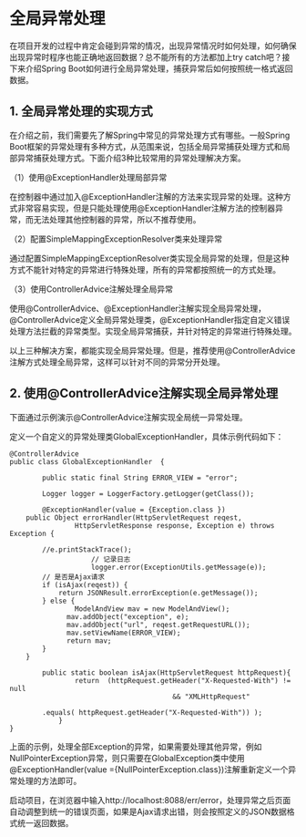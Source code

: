 # 全局异常处理

在项目开发的过程中肯定会碰到异常的情况，出现异常情况时如何处理，如何确保出现异常时程序也能正确地返回数据？总不能所有的方法都加上try catch吧？接下来介绍Spring Boot如何进行全局异常处理，捕获异常后如何按照统一格式返回数据。

## 1. 全局异常处理的实现方式

在介绍之前，我们需要先了解Spring中常见的异常处理方式有哪些。一般Spring Boot框架的异常处理有多种方式，从范围来说，包括全局异常捕获处理方式和局部异常捕获处理方式。下面介绍3种比较常用的异常处理解决方案。

（1）使用@ExceptionHandler处理局部异常

在控制器中通过加入@ExceptionHandler注解的方法来实现异常的处理。这种方式非常容易实现，但是只能处理使用@ExceptionHandler注解方法的控制器异常，而无法处理其他控制器的异常，所以不推荐使用。

（2）配置SimpleMappingExceptionResolver类来处理异常

通过配置SimpleMappingExceptionResolver类实现全局异常的处理，但是这种方式不能针对特定的异常进行特殊处理，所有的异常都按照统一的方式处理。

（3）使用ControllerAdvice注解处理全局异常

使用@ControllerAdvice、@ExceptionHandler注解实现全局异常处理，@ControllerAdvice定义全局异常处理类，@ExceptionHandler指定自定义错误处理方法拦截的异常类型。实现全局异常捕获，并针对特定的异常进行特殊处理。

以上三种解决方案，都能实现全局异常处理。但是，推荐使用@ControllerAdvice注解方式处理全局异常，这样可以针对不同的异常分开处理。

## 2. 使用@ControllerAdvice注解实现全局异常处理

下面通过示例演示@ControllerAdvice注解实现全局统一异常处理。

定义一个自定义的异常处理类GlobalExceptionHandler，具体示例代码如下：

```
@ControllerAdvice
public class GlobalExceptionHandler  {

        public static final String ERROR_VIEW = "error";

        Logger logger = LoggerFactory.getLogger(getClass());

        @ExceptionHandler(value = {Exception.class })
    public Object errorHandler(HttpServletRequest reqest,
                HttpServletResponse response, Exception e) throws Exception {

        //e.printStackTrace();
                    // 记录日志
                    logger.error(ExceptionUtils.getMessage(e));
        // 是否是Ajax请求
        if (isAjax(reqest)) {
            return JSONResult.errorException(e.getMessage());
        } else {
                ModelAndView mav = new ModelAndView();
              mav.addObject("exception", e);
              mav.addObject("url", reqest.getRequestURL());
              mav.setViewName(ERROR_VIEW);
              return mav;
        }
    }

        public static boolean isAjax(HttpServletRequest httpRequest){
                return  (httpRequest.getHeader("X-Requested-With") != null
                                        && "XMLHttpRequest"

        .equals( httpRequest.getHeader("X-Requested-With")) );
            }
}
```

上面的示例，处理全部Exception的异常，如果需要处理其他异常，例如NullPointerException异常，则只需要在GlobalException类中使用@ExceptionHandler(value ={NullPointerException.class})注解重新定义一个异常处理的方法即可。

启动项目，在浏览器中输入http://localhost:8088/err/error，处理异常之后页面自动调整到统一的错误页面，如果是Ajax请求出错，则会按照定义的JSON数据格式统一返回数据。
